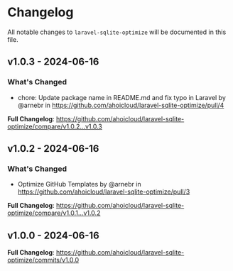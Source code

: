 # Changelog

All notable changes to `laravel-sqlite-optimize` will be documented in this file.

## v1.0.3 - 2024-06-16

### What's Changed

* chore: Update package name in README.md and fix typo in Laravel by @arnebr in https://github.com/ahoicloud/laravel-sqlite-optimize/pull/4

**Full Changelog**: https://github.com/ahoicloud/laravel-sqlite-optimize/compare/v1.0.2...v1.0.3

## v1.0.2 - 2024-06-16

### What's Changed

* Optimize GitHub Templates by @arnebr in https://github.com/ahoicloud/laravel-sqlite-optimize/pull/3

**Full Changelog**: https://github.com/ahoicloud/laravel-sqlite-optimize/compare/v1.0.1...v1.0.2

## v1.0.0 - 2024-06-16

**Full Changelog**: https://github.com/ahoicloud/laravel-sqlite-optimize/commits/v1.0.0
